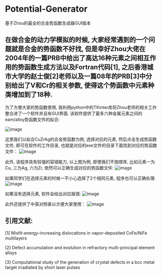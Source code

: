 # Potential-Generator
基于Zhou的最全的合金势函数生成器GUI版本

## 在做合金的动力学模拟的时候, 大家经常遇到的一个问题就是合金的势函数不好找, 但是幸好Zhou大佬在2004年的一篇PRB中给出了高达16种元素之间相互作用的势函数生成方法以及Fortran代码[1], 之后香港城市大学的赵士俊[2]老师以及一篇08年的PRB[3]中分别给出了V和Cr的相关参数, 使得这个势函数中元素种类增加到了18种.

为了方便大家的势函数使用, 我利用python中的TKinter库将Zhou老师的相关工作整合进了一个软件并且有GUI界面. 该软件提供了最多六种金属元素之间的eam/alloy势函数文件的拟合:

![image](https://github.com/JunHuaBai96/Potential-Generator/assets/102909786/10ea3aab-2fd5-41c8-af04-4826e53c31c8)

这里我们以拟合CuZrAg的合金势函数为例, 选择对应的元素, 然后点击生成势函数文件, 即可在软件的工作目录, 也就是对应的exe文件的目录下面找到对应的势函数文件：
![image](https://github.com/JunHuaBai96/Potential-Generator/assets/102909786/3336e42d-e4c1-45f8-83e1-c83040828579)
    
此外, 该程序具有较强的容错能力, 以上图为例, 即使我们不按顺序, 比如元素一为Cu, 三为Ag, 六为Zr, 依然可以正确生成对应的势函数文件:
![image](https://github.com/JunHuaBai96/Potential-Generator/assets/102909786/246b4ce2-bfeb-4354-85d2-b70cc3b857c5)

如果同学们在选择元素的时候一不小心选择了2个相同元素, 程序也可以正确处理:
![image](https://github.com/JunHuaBai96/Potential-Generator/assets/102909786/d4074505-1de8-4dc5-9f18-547d180679f4)

如果没有选择元素, 软件会给出对应报错:
![image](https://github.com/JunHuaBai96/Potential-Generator/assets/102909786/2530c506-7631-40d3-8628-45d89b03aa3f)

此外还提供了中英对照表以方便大家使用：
![image](https://github.com/JunHuaBai96/Potential-Generator/assets/102909786/48aef8f5-3941-4ed4-bc53-547e4be24d87)

## 引用文献:

[1] Misfit-energy-increasing dislocations in vapor-deposited CoFe/NiFe multilayers

[2] Defect accumulation and evolution in refractory multi-principal element alloys

[3] Computational study of the generation of crystal defects in a bcc metal target irradiated by short laser pulses  
